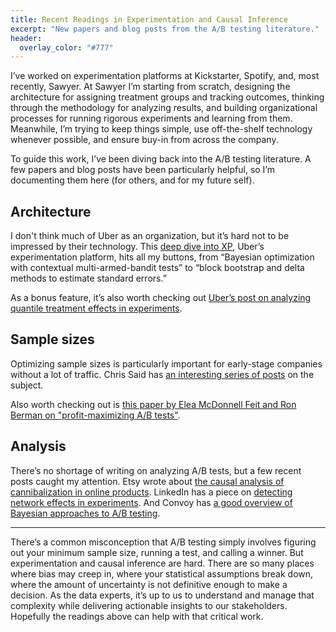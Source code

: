 ```yaml
---
title: Recent Readings in Experimentation and Causal Inference
excerpt: "New papers and blog posts from the A/B testing literature."
header:
  overlay_color: "#777"
---
```


I’ve worked on experimentation platforms at Kickstarter, Spotify, and, most recently, Sawyer. At Sawyer I’m starting from scratch, designing the architecture for assigning treatment groups and tracking outcomes, thinking through the methodology for analyzing results, and building organizational processes for running rigorous experiments and learning from them. Meanwhile, I’m trying to keep things simple, use off-the-shelf technology whenever possible, and ensure buy-in from across the company.

To guide this work, I’ve been diving back into the A/B testing literature. A few papers and blog posts have been particularly helpful, so I’m documenting them here (for others, and for my future self).

## Architecture
I don't think much of Uber as an organization, but it’s hard not to be impressed by their technology. This [deep dive into XP](https://eng.uber.com/xp/), Uber’s experimentation platform, hits all my buttons, from “Bayesian optimization with contextual multi-armed-bandit tests” to “block bootstrap and delta methods to estimate standard errors.”

As a bonus feature, it’s also worth checking out [Uber’s post on analyzing quantile treatment effects in experiments](https://eng.uber.com/analyzing-experiment-outcomes/).

## Sample sizes
Optimizing sample sizes is particularly important for early-stage companies without a lot of traffic. Chris Said has [an interesting series of posts](https://chris-said.io/2020/01/10/optimizing-sample-sizes-in-ab-testing-part-I/) on the subject.

Also worth checking out is [this paper by Elea McDonnell Feit and Ron Berman on "profit-maximizing A/B tests"](https://arxiv.org/abs/1811.00457).

## Analysis
There’s no shortage of writing on analyzing A/B tests, but a few recent posts caught my attention. Etsy wrote about [the causal analysis of cannibalization in online products](https://codeascraft.com/2020/02/24/the-causal-analysis-of-cannibalization-in-online-products/).  LinkedIn has a piece on [detecting network effects in experiments](https://engineering.linkedin.com/blog/2019/06/detecting-interference--an-a-b-test-of-a-b-tests). And Convoy has [a good overview of Bayesian approaches to A/B testing](https://medium.com/convoy-tech/the-power-of-bayesian-a-b-testing-f859d2219d5).

-----

There’s a common misconception that A/B testing simply involves figuring out your minimum sample size, running a test, and calling a winner. But experimentation and causal inference are hard. There are so many places where bias may creep in, where your statistical assumptions break down, where the amount of uncertainty is not definitive enough to make a decision. As the data experts, it’s up to us to understand and manage that complexity while delivering actionable insights to our stakeholders. Hopefully the readings above can help with that critical work.
